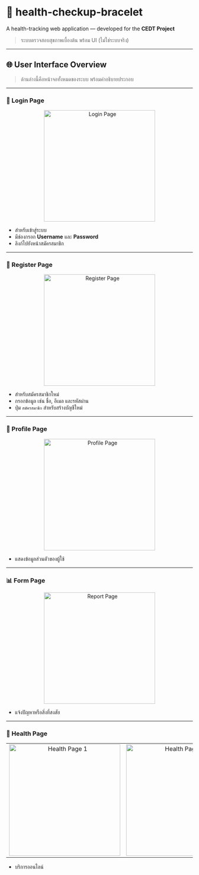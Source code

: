 # 🎯 health-checkup-bracelet

A health-tracking web application — developed for the **CEDT Project**  
> ระบบตรวจสอบสุขภาพเบื้องต้น พร้อม UI (ไม่ใช่ระบบจริง)

---

## 🌐 User Interface Overview

> ด้านล่างนี้คือหน้าจอทั้งหมดของระบบ พร้อมคำอธิบายประกอบ

---

### 🔐 Login Page

<div align="center">
  <img src="images/login.jpg" alt="Login Page" width="300">
</div>

- สำหรับเข้าสู่ระบบ  
- มีช่องกรอก **Username** และ **Password**  
- ลิงก์ไปยังหน้าสมัครสมาชิก

---

### 📝 Register Page

<div align="center">
  <img src="images/register.jpg" alt="Register Page" width="300">
</div>

- สำหรับสมัครสมาชิกใหม่  
- กรอกข้อมูล เช่น ชื่อ, อีเมล และรหัสผ่าน  
- ปุ่ม `สมัครสมาชิก` สำหรับสร้างบัญชีใหม่

---

### 👤 Profile Page

<div align="center">
  <img src="images/profile.jpg" alt="Profile Page" width="300">
</div>

- แสดงข้อมูลส่วนตัวของผู้ใช้  

---

### 📊 Form Page

<div align="center">
  <img src="images/report.jpg" alt="Report Page" width="300">
</div>

- แจ้งปัญหาหรือสิ่งที่สงสัย 

---

### 💖 Health Page

<table align="center">
  <tr>
    <td align="center">
      <img src="images/health1.1.jpg" alt="Health Page 1" width="300">
    </td>
    <td align="center">
      <img src="images/health1.2.jpg" alt="Health Page 2" width="300">
    </td>
  </tr>
</table>

- บริการออนไลน์
